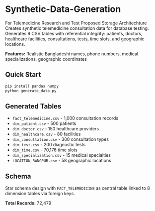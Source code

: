 # Synthetic-Data-Generation
For Telemedicine Research and Test Proposed Storage Architechture
Creates synthetic telemedicine consultation data for database testing. Generates 9 CSV tables with referential integrity: patients, doctors, healthcare facilities, consultations, tests, time slots, and geographic locations.

**Features:** Realistic Bangladeshi names, phone numbers, medical specializations, geographic coordinates

## Quick Start
```bash
pip install pandas numpy
python generate_data.py
```

## Generated Tables
- `fact_telemedicine.csv` - 1,000 consultation records
- `dim_patient.csv` - 500 patients
- `dim_doctor.csv` - 150 healthcare providers
- `dim_healthcare.csv` - 80 facilities
- `dim_consultation.csv` - 300 consultation types
- `dim_test.csv` - 200 diagnostic tests
- `dim_time.csv` - 70,176 time slots
- `dim_specialization.csv` - 15 medical specialties
- `LOCATION_RANGPUR.csv` - 58 geographic locations

## Schema
Star schema design with `FACT_TELEMEDICINE` as central table linked to 8 dimension tables via foreign keys.

**Total Records:** 72,479
